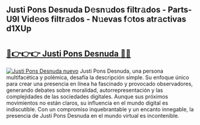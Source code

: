 ## Justi Pons Desnuda D𝚎sn𝚞dos filtr𝚊dos - Parts-U9l Vid𝚎os filtr𝚊dos - N𝚞evas f𝚘tos atr𝚊ctivas d1XUp

# <h2><a href="http://mb1w3sl.tromn.icu/?c=Justi+Pons+Desnuda">🔗👉👉👉 Justi Pons Desnuda 🔗🔗</a></h2>

[![Justi Pons Desnuda nuevo](https://i.imgur.com/pEAQMta.gif)](http://mb1w3sl.tromn.icu/?c=Justi+Pons+Desnuda)
Justi Pons Desnuda, una persona multifacética y polémica, desafía la descripción simple. Su enfoque único para crear una presencia en línea ha fascinado y provocado observadores, generando debates sobre moralidad, autorrepresentación y las complejidades de las sociedades digitales. Aunque sus próximos movimientos no están claros, su influencia en el mundo digital es indiscutible. Con un compromiso inquebrantable y un encanto innegable, la presencia de Justi Pons Desnuda en el mundo virtual es incontenible.
